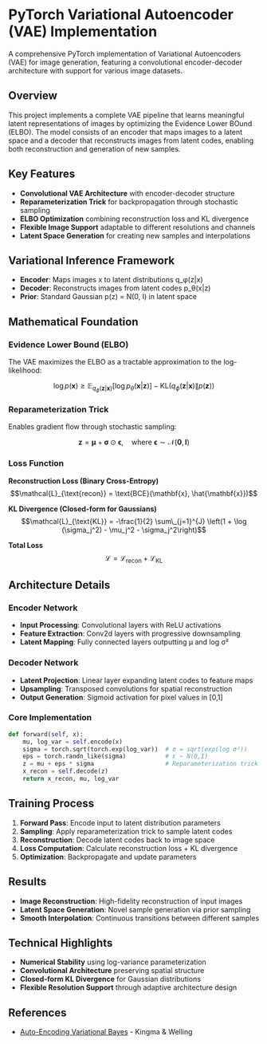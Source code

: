 # PyTorch Variational Autoencoder (VAE) Implementation

A comprehensive PyTorch implementation of Variational Autoencoders (VAE) for image generation, featuring a convolutional encoder-decoder architecture with support for various image datasets.

## Overview

This project implements a complete VAE pipeline that learns meaningful latent representations of images by optimizing the Evidence Lower BOund (ELBO). The model consists of an encoder that maps images to a latent space and a decoder that reconstructs images from latent codes, enabling both reconstruction and generation of new samples.

## Key Features

- **Convolutional VAE Architecture** with encoder-decoder structure
- **Reparameterization Trick** for backpropagation through stochastic sampling
- **ELBO Optimization** combining reconstruction loss and KL divergence
- **Flexible Image Support** adaptable to different resolutions and channels
- **Latent Space Generation** for creating new samples and interpolations


## Variational Inference Framework

- **Encoder**: Maps images x to latent distributions q_φ(z|x)
- **Decoder**: Reconstructs images from latent codes p_θ(x|z)
- **Prior**: Standard Gaussian p(z) = N(0, I) in latent space

## Mathematical Foundation

### Evidence Lower Bound (ELBO)
The VAE maximizes the ELBO as a tractable approximation to the log-likelihood:

$$\log p(\mathbf{x}) \geq \mathbb{E}_{q_\phi(\mathbf{z}|\mathbf{x})}[\log p_\theta(\mathbf{x}|\mathbf{z})] - \text{KL}(q_\phi(\mathbf{z}|\mathbf{x}) \| p(\mathbf{z}))$$

### Reparameterization Trick
Enables gradient flow through stochastic sampling:

$$\mathbf{z} = \boldsymbol{\mu} + \boldsymbol{\sigma} \odot \boldsymbol{\epsilon}, \quad \text{where } \boldsymbol{\epsilon} \sim \mathcal{N}(\mathbf{0}, \mathbf{I})$$

### Loss Function
**Reconstruction Loss (Binary Cross-Entropy)**
$$\mathcal{L}_{\text{recon}} = \text{BCE}(\mathbf{x}, \hat{\mathbf{x}})$$

**KL Divergence (Closed-form for Gaussians)**
$$\mathcal{L}_{\text{KL}} = -\frac{1}{2}  \sum\_{j=1}^{J} \left(1 + \log (\sigma_j^2) - \mu_j^2 - \sigma_j^2\right)$$

**Total Loss**
$$\mathcal{L} = \mathcal{L}_{\text{recon}} + \mathcal{L}_{\text{KL}}$$

## Architecture Details

### Encoder Network
- **Input Processing**: Convolutional layers with ReLU activations
- **Feature Extraction**: Conv2d layers with progressive downsampling
- **Latent Mapping**: Fully connected layers outputting μ and log σ²

### Decoder Network
- **Latent Projection**: Linear layer expanding latent codes to feature maps
- **Upsampling**: Transposed convolutions for spatial reconstruction
- **Output Generation**: Sigmoid activation for pixel values in [0,1]

### Core Implementation
```python
def forward(self, x):
    mu, log_var = self.encode(x)
    sigma = torch.sqrt(torch.exp(log_var))  # σ = sqrt(exp(log σ²))
    eps = torch.randn_like(sigma)           # ε ~ N(0,I)
    z = mu + eps * sigma                    # Reparameterization trick
    x_recon = self.decode(z)
    return x_recon, mu, log_var
```

## Training Process

1. **Forward Pass**: Encode input to latent distribution parameters
2. **Sampling**: Apply reparameterization trick to sample latent codes
3. **Reconstruction**: Decode latent codes back to image space
4. **Loss Computation**: Calculate reconstruction loss + KL divergence
5. **Optimization**: Backpropagate and update parameters

## Results

- **Image Reconstruction**: High-fidelity reconstruction of input images
- **Latent Space Generation**: Novel sample generation via prior sampling
- **Smooth Interpolation**: Continuous transitions between different samples

## Technical Highlights

- **Numerical Stability** using log-variance parameterization
- **Convolutional Architecture** preserving spatial structure
- **Closed-form KL Divergence** for Gaussian distributions
- **Flexible Resolution Support** through adaptive architecture design

## References

- [Auto-Encoding Variational Bayes](https://arxiv.org/abs/1312.6114) - Kingma & Welling
